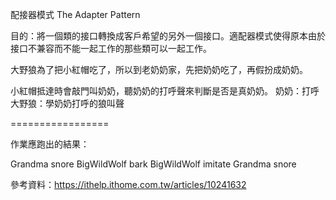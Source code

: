 配接器模式 The Adapter Pattern

目的：將一個類的接口轉換成客戶希望的另外一個接口。適配器模式使得原本由於接口不兼容而不能一起工作的那些類可以一起工作。

大野狼為了把小紅帽吃了，所以到老奶奶家，先把奶奶吃了，再假扮成奶奶。

小紅帽抵達時會敲門叫奶奶，聽奶奶的打呼聲來判斷是否是真奶奶。
奶奶：打呼
大野狼：學奶奶打呼的狼叫聲

=================

作業應跑出的結果：

Grandma snore
BigWildWolf bark
BigWildWolf imitate Grandma snore

參考資料：https://ithelp.ithome.com.tw/articles/10241632